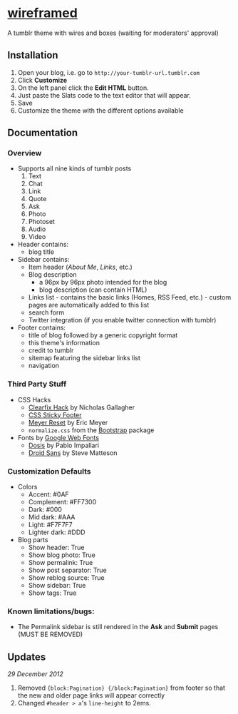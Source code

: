 [wireframed](http://www.tumblr.com/theme/36746)
==========

A tumblr theme with wires and boxes (waiting for moderators' approval)

Installation
------------
1. Open your blog, i.e. go to `http://your-tumblr-url.tumblr.com`
2. Click **Customize**
3. On the left panel click the **Edit HTML** button.
4. Just paste the Slats code to the text editor that will appear.
5. Save 
6. Customize the theme with the different options available

Documentation
-------------
### Overview
- Supports all nine kinds of tumblr posts
  1. Text
  2. Chat
  3. Link
  4. Quote
  5. Ask
  6. Photo
  7. Photoset
  8. Audio
  9. Video
- Header contains:
  - blog title
- Sidebar contains:
  - Item header (*About Me*, *Links*, etc.)
  - Blog description
      - a 96px by 96px photo intended for the blog
      - blog description (can contain HTML)
  - Links list
        - contains the basic links (Homes, RSS Feed, etc.)
        - custom pages are automatically added to this list
  - search form
  - Twitter integration (if you enable twitter connection with tumblr)
- Footer contains:
  - title of blog followed by a generic copyright format
  - this theme's information
  - credit to tumblr
  - sitemap featuring the sidebar links list
  - navigation

### Third Party Stuff
- CSS Hacks 
  - [Clearfix Hack](http://nicolasgallagher.com/micro-clearfix-hack/) by Nicholas Gallagher
  - [CSS Sticky Footer](http://www.cssstickyfooter.com/)
  - [Meyer Reset](http://meyerweb.com/eric/tools/css/reset/) by Eric Meyer
  - `normalize.css` from the [Bootstrap](http://twitter.github.com/bootstrap/) package
- Fonts by [Google Web Fonts](http://www.google.com/webfonts)
  - [Dosis](http://www.google.com/webfonts/specimen/Dosis) by Pablo Impallari
  - [Droid Sans](http://www.google.com/webfonts/specimen/Droid+Sans) by Steve Matteson

### Customization Defaults
- Colors
  - Accent: #0AF
  - Complement: #FF7300
  - Dark: #000
  - Mid dark: #AAA
  - Light: #F7F7F7
  - Lighter dark: #DDD
- Blog parts
  - Show header: True
  - Show blog photo: True
  - Show permalink: True
  - Show post separator: True
  - Show reblog source: True
  - Show sidebar: True
  - Show tags: True

### Known limitations/bugs:
- The Permalink sidebar is still rendered in the **Ask** and **Submit** pages (MUST BE REMOVED)

Updates
-------
*29 December 2012*

1. Removed `{block:Pagination} {/block:Pagination}` from footer so that the new and older page links will appear correctly
2. Changed `#header > a`'s `line-height` to 2ems.
